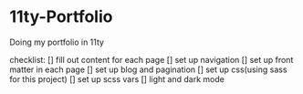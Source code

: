 # 11ty-Portfolio
Doing my portfolio in 11ty

checklist:
[] fill out content for each page
[] set up navigation
[] set up front matter in each page
[] set up blog and pagination
[] set up css(using sass for this project)
[] set up scss vars
[] light and dark mode